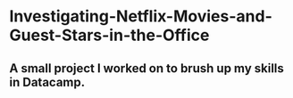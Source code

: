 # Investigating-Netflix-Movies-and-Guest-Stars-in-the-Office

## A small project I worked on to brush up my skills in Datacamp.
